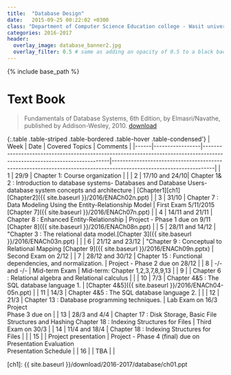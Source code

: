 ```yaml
---
title:  "Database Design"
date:   2015-09-25 00:22:02 +0300
class: "Department of Computer Science Education college - Wasit university Second stage"
categories: 2016-2017
header:
  overlay_image: database_banner2.jpg
  overlay_filter: 0.5 # same as adding an opacity of 0.5 to a black background
---
```


{% include base_path %}

# Text Book

> Fundamentals of Database Systems, 6th Edition, by Elmasri/Navathe, published by Addison-Wesley, 2010.
[download][Book]

{:.table .table-striped .table-bordered .table-hover .table-condensed'}
| Week | Date            | Covered Topics                                                                                                           | Comments                                                                                                          | 
|------|-----------------|--------------------------------------------------------------------------------------------------------------------------|-------------------------------------------------------------------------------------------------------------------| 
| 1    | 29/9            | Chapter 1: Course organization                                                                                           |                                                                                                                   | 
| 2    | 17/10  and 24/10| Chapter 1& 2 : Introduction to database systems- Databases and Database Users- database system concepts and architecture | [Chapter1][ch1] <br>[Chapter2]({{ site.baseurl }}/2016/ENACh02n.ppt) | 
| 3    | 31/10           | Chapter 7 : Data Modeling Using the Entity-Relationship Model                                                            | First Exam 5/11/2015 <br> [Chapter 7]({{ site.baseurl }}/2016/ENACh07n.ppt)                                 | 
| 4    | 14/11 and 21/11 | Chapter 8 : Enhanced Entity-Relationship                                                                                 | Project - Phase 1 due on 9/11<br> [Chapter 8]({{ site.baseurl }}/2016/ENACh08n.ppt)                         | 
| 5    | 28/11 and 14/12 | "Chapter 3 : The relational data model.[Chapter 3]({{ site.baseurl }}/2016/ENACh03n.ppt)                                   |                                                                                                                   | 
| 6    | 21/12 and 23/12 | "Chapter 9 : Conceptual to Relational Mapping [Chapter 9]({{ site.baseurl }}/2016/ENACh09n.pptx)                           | Second Exam on 2/12                                                                                               | 
| 7    | 28/12 and 30/12 | Chapter 15 : Functional dependencies, and normalization.                                                                 | Project - Phase 2 due on 28/12                                                                                    | 
| 8    | -/- and -/-     | Mid-term Exam                                                                                                            | Mid-term: Chapter 1,2,3,7,8,9,13                                                                                  | 
| 9    |                 | Chapter 6 : Relational algebra and Relational calculus                                                                   |                                                                                                                   | 
| 10   | 7/3             | Chapter 4&5 : The SQL database language 1.                                                                               | [Chapter 4&5]({{ site.baseurl }}/2016/ENACh04-05n.ppt)                                                             | 
| 11   | 14/3            | Chapter 4&5 : The SQL database language 2.                                                                               |                                                                                                                   | 
| 12   | 21/3            | Chapter 13 : Database programming techniques.                                                                            | Lab Exam on 16/3 Project <br> Phase 3 due on                                                                         | 
| 13   | 28/3 and 4/4    | Chapter 17 : Disk Storage, Basic File Structures and Hashing Chapter 18 : Indexing Structures for Files                  | Third Exam on 30/3                                                                                                | 
| 14   | 11/4 and 18/4   | Chapter 18 : Indexing Structures for Files                                                                               |                                                                                                                   | 
| 15   |                 | Project presentation                                                                                                     | Project - Phase 4 (final) due on <br>Presentation Evaluation <br>Presentation Schedule                                    | 
| 16   |                 | TBA                                                                                                                      |                                                                                                                   | 

[Book]: http://www.uoitc.edu.iq/images/documents/informatics-institute/exam_materials/databases%20ramaz.pdf
[ch1]: {{ site.baseurl }}/download/2016-2017/database/ch01.ppt